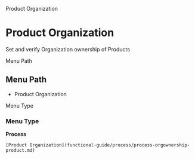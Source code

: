 
Product Organization
# Product Organization


Set and verify Organization ownership of Products

Menu Path
## Menu Path



- Product Organization

Menu Type
### Menu Type

**Process**


```
[Product Organization](functional-guide/process/process-orgownership-product.md)
```
